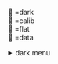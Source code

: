 &#x1F4D9; =dark  
                &#x1F4D5; =calib  
                &#x1F4D8; =flat  
                &#x1F4D7; =data <details><summary>dark.menu</summary><blockquote><pre><details><summary>dark.cbk</summary><blockquote><pre><details><summary>setupDark.rcp</summary><blockquote><pre> shut	in 
The above code block covers:0.00 minutes of camera integration + hardware moves and overhead</pre></blockquote></details><details><summary>&#x1F4D9; dark_01wave_1beam_1sums_16rep_BOTH.rcp</summary><blockquote><pre>&#x1F4D9;  data	rcam	both	656.28	1 
&#x1F4D9;  data	rcam	both	656.28	1 
&#x1F4D9;  data	rcam	both	656.28	1 
&#x1F4D9;  data	rcam	both	656.28	1 
&#x1F4D9;  data	rcam	both	656.28	1 
&#x1F4D9;  data	rcam	both	656.28	1 
&#x1F4D9;  data	rcam	both	656.28	1 
&#x1F4D9;  data	rcam	both	656.28	1 
&#x1F4D9;  data	rcam	both	656.28	1 
&#x1F4D9;  data	rcam	both	656.28	1 
&#x1F4D9;  data	rcam	both	656.28	1 
&#x1F4D9;  data	rcam	both	656.28	1 
&#x1F4D9;  data	rcam	both	656.28	1 
&#x1F4D9;  data	rcam	both	656.28	1 
&#x1F4D9;  data	rcam	both	656.28	1 
&#x1F4D9;  data	rcam	both	656.28	1 
The above code block covers:0.17 minutes of camera integration + hardware moves and overhead</pre></blockquote></details><details><summary>&#x1F4D9; dark_01wave_1beam_16sums_1rep_BOTH.rcp</summary><blockquote><pre>&#x1F4D9;  data	rcam	both	656.28	16 
The above code block covers:0.09 minutes of camera integration + hardware moves and overhead</pre></blockquote></details>The above code block covers:0.26 minutes of camera integration + hardware moves and overhead</pre></blockquote></details></pre></blockquote></details>